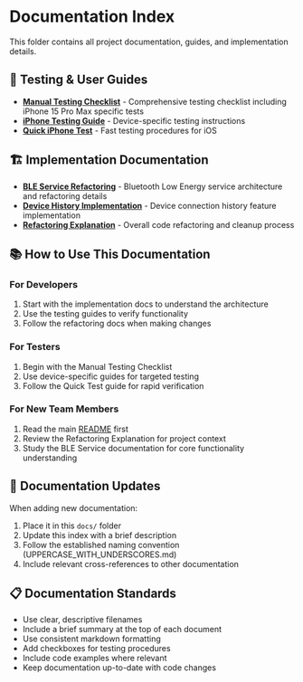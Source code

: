 # Documentation Index

This folder contains all project documentation, guides, and implementation details.

## 📱 Testing & User Guides
- **[Manual Testing Checklist](./MANUAL_TESTING_CHECKLIST.md)** - Comprehensive testing checklist including iPhone 15 Pro Max specific tests
- **[iPhone Testing Guide](./IPHONE_TESTING_GUIDE.md)** - Device-specific testing instructions
- **[Quick iPhone Test](./QUICK_IPHONE_TEST.md)** - Fast testing procedures for iOS

## 🏗️ Implementation Documentation
- **[BLE Service Refactoring](./BLE_SERVICE_REFACTORING.md)** - Bluetooth Low Energy service architecture and refactoring details
- **[Device History Implementation](./DEVICE_HISTORY_IMPLEMENTATION.md)** - Device connection history feature implementation
- **[Refactoring Explanation](./REFACTORING_EXPLANATION.md)** - Overall code refactoring and cleanup process

## 📚 How to Use This Documentation

### For Developers
1. Start with the implementation docs to understand the architecture
2. Use the testing guides to verify functionality
3. Follow the refactoring docs when making changes

### For Testers
1. Begin with the Manual Testing Checklist
2. Use device-specific guides for targeted testing
3. Follow the Quick Test guide for rapid verification

### For New Team Members
1. Read the main [README](../README.md) first
2. Review the Refactoring Explanation for project context
3. Study the BLE Service documentation for core functionality understanding

## 🔄 Documentation Updates

When adding new documentation:
1. Place it in this `docs/` folder
2. Update this index with a brief description
3. Follow the established naming convention (UPPERCASE_WITH_UNDERSCORES.md)
4. Include relevant cross-references to other documentation

## 📋 Documentation Standards

- Use clear, descriptive filenames
- Include a brief summary at the top of each document
- Use consistent markdown formatting
- Add checkboxes for testing procedures
- Include code examples where relevant
- Keep documentation up-to-date with code changes
